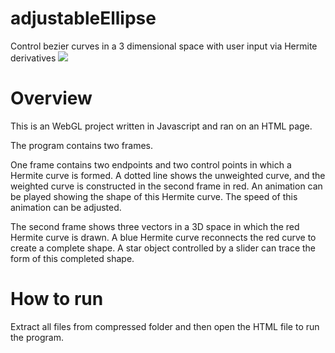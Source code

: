 # adjustableEllipse
Control bezier curves in a 3 dimensional space with user input via Hermite derivatives
![](https://github.com/kevdozer1/adjustableEllipse/blob/main/adjustableEllipse.gif)
# Overview
This is an WebGL project written in Javascript and ran on an HTML page.

The program contains two frames. 

One frame contains two endpoints and two control points in which a Hermite curve is formed. A dotted line shows the unweighted curve, and the weighted curve is constructed in the second frame in red. An animation can be played showing the shape of this Hermite curve. The speed of this animation can be adjusted.

The second frame shows three vectors in a 3D space in which the red Hermite curve is drawn. A blue Hermite curve reconnects the red curve to create a complete shape. A star object controlled by a slider can trace the form of this completed shape.

# How to run
Extract all files from compressed folder and then open the HTML file to run the program.
